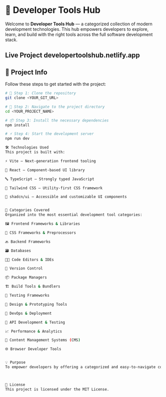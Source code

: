 # 🧰 Developer Tools Hub

Welcome to **Developer Tools Hub** — a categorized collection of modern development technologies. This hub empowers developers to explore, learn, and build with the right tools across the full software development stack.

Live Project 
developertoolshub.netlify.app
---

## 🚀 Project Info

Follow these steps to get started with the project:

```sh
# 🔁 Step 1: Clone the repository
git clone <YOUR_GIT_URL>

# 📂 Step 2: Navigate to the project directory
cd <YOUR_PROJECT_NAME>

# 📦 Step 3: Install the necessary dependencies
npm install

# ⚡ Step 4: Start the development server
npm run dev

🛠️ Technologies Used
This project is built with:

⚡ Vite — Next-generation frontend tooling

💙 React — Component-based UI library

🔤 TypeScript — Strongly typed JavaScript

🎨 Tailwind CSS — Utility-first CSS framework

🧩 shadcn/ui — Accessible and customizable UI components


📂 Categories Covered
Organized into the most essential development tool categories:

🖼️ Frontend Frameworks & Libraries

🎨 CSS Frameworks & Preprocessors

🔙 Backend Frameworks

🗃️ Databases

🧑‍💻 Code Editors & IDEs

🔁 Version Control

📦 Package Managers

🏗️ Build Tools & Bundlers

🧪 Testing Frameworks

🧠 Design & Prototyping Tools

🚀 DevOps & Deployment

🔌 API Development & Testing

📈 Performance & Analytics

📰 Content Management Systems (CMS)

🌐 Browser Developer Tools


💡 Purpose
To empower developers by offering a categorized and easy-to-navigate collection of modern development tools — all in one place.



📄 License
This project is licensed under the MIT License.

